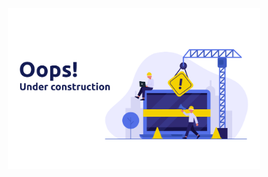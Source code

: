<p align='center'>
    <img src='./under-construction.png' alt='The repository is under construction!' width='80%'/>
</p>

